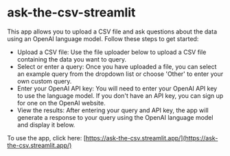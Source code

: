 # ask-the-csv-streamlit

This app allows you to upload a CSV file and ask questions about the data using an OpenAI language model. Follow these steps to get started:

- Upload a CSV file: Use the file uploader below to upload a CSV file containing the data you want to query.
- Select or enter a query: Once you have uploaded a file, you can select an example query from the dropdown list or choose 'Other' to enter your own custom query.
- Enter your OpenAI API key: You will need to enter your OpenAI API key to use the language model. If you don't have an API key, you can sign up for one on the OpenAI website.
- View the results: After entering your query and API key, the app will generate a response to your query using the OpenAI language model and display it below.

To use the app, click here: [https://ask-the-csv.streamlit.app/](https://ask-the-csv.streamlit.app/)
